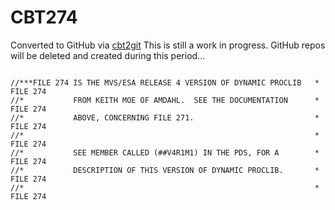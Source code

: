 # CBT274
Converted to GitHub via [cbt2git](https://github.com/wizardofzos/cbt2git)
This is still a work in progress. GitHub repos will be deleted and created during this period...
~~~~~~~~~~~~~~~~

//***FILE 274 IS THE MVS/ESA RELEASE 4 VERSION OF DYNAMIC PROCLIB   *   FILE 274
//*           FROM KEITH MOE OF AMDAHL.  SEE THE DOCUMENTATION      *   FILE 274
//*           ABOVE, CONCERNING FILE 271.                           *   FILE 274
//*                                                                 *   FILE 274
//*           SEE MEMBER CALLED (##V4R1M1) IN THE PDS, FOR A        *   FILE 274
//*           DESCRIPTION OF THIS VERSION OF DYNAMIC PROCLIB.       *   FILE 274
//*                                                                 *   FILE 274
~~~~~~~~~~~~~~~~


